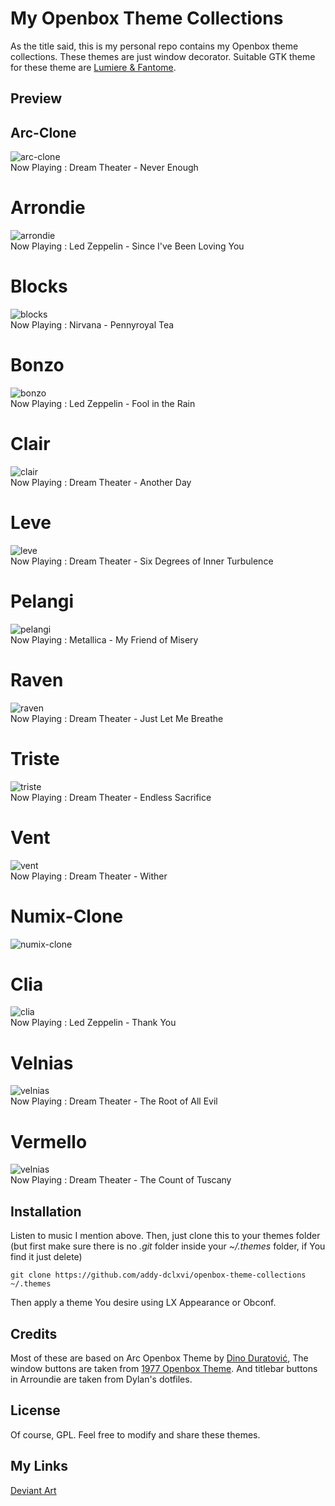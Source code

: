 # My Openbox Theme Collections
As the title said, this is my personal repo contains my Openbox theme collections.
These themes are just window decorator.
Suitable GTK theme for these theme are [Lumiere & Fantome](https://github.com/addy-dclxvi/gtk-theme-collections).

## Preview

## Arc-Clone
![arc-clone](https://raw.githubusercontent.com/addy-dclxvi/openbox-theme-collections/master/arc-clone.jpg) <br />
Now Playing : Dream Theater - Never Enough

# Arrondie
![arrondie](https://raw.githubusercontent.com/addy-dclxvi/openbox-theme-collections/master/arrondie.jpg) <br />
Now Playing : Led Zeppelin - Since I've Been Loving You

# Blocks
![blocks](https://raw.githubusercontent.com/addy-dclxvi/openbox-theme-collections/master/blocks.jpg) <br />
Now Playing : Nirvana - Pennyroyal Tea

# Bonzo
![bonzo](https://raw.githubusercontent.com/addy-dclxvi/openbox-theme-collections/master/bonzo.jpg) <br />
Now Playing : Led Zeppelin - Fool in the Rain

# Clair
![clair](https://raw.githubusercontent.com/addy-dclxvi/openbox-theme-collections/master/clair.jpg) <br />
Now Playing : Dream Theater - Another Day

# Leve
![leve](https://raw.githubusercontent.com/addy-dclxvi/openbox-theme-collections/master/leve.jpg) <br />
Now Playing : Dream Theater - Six Degrees of Inner Turbulence

# Pelangi
![pelangi](https://raw.githubusercontent.com/addy-dclxvi/openbox-theme-collections/master/pelangi.jpg) <br />
Now Playing : Metallica - My Friend of Misery

# Raven
![raven](https://raw.githubusercontent.com/addy-dclxvi/openbox-theme-collections/master/raven.jpg) <br />
Now Playing : Dream Theater - Just Let Me Breathe

# Triste
![triste](https://raw.githubusercontent.com/addy-dclxvi/openbox-theme-collections/master/triste.jpg) <br />
Now Playing : Dream Theater - Endless Sacrifice

# Vent
![vent](https://raw.githubusercontent.com/addy-dclxvi/openbox-theme-collections/master/vent.jpg) <br />
Now Playing : Dream Theater - Wither

# Numix-Clone
![numix-clone](https://raw.githubusercontent.com/addy-dclxvi/openbox-theme-collections/master/numix-clone.jpg) <br />

# Clia
![clia](https://raw.githubusercontent.com/addy-dclxvi/openbox-theme-collections/master/clia.jpg) <br />
Now Playing : Led Zeppelin - Thank You

# Velnias
![velnias](https://raw.githubusercontent.com/addy-dclxvi/openbox-theme-collections/master/velnias.jpg) <br />
Now Playing : Dream Theater - The Root of All Evil

# Vermello
![velnias](https://raw.githubusercontent.com/addy-dclxvi/openbox-theme-collections/master/velnias.jpg) <br />
Now Playing : Dream Theater - The Count of Tuscany

## Installation
Listen to music I mention above. 
Then, just clone this to your themes folder 
(but first make sure there is no *.git* folder inside your *~/.themes* folder, if You find it just delete)
```
git clone https://github.com/addy-dclxvi/openbox-theme-collections ~/.themes
```
Then apply a theme You desire using LX Appearance or Obconf.
## Credits
Most of these are based on Arc Openbox Theme by [Dino Duratović](https://github.com/dglava/arc-openbox/blob/master/Arc/openbox-3/themerc),
The window buttons are taken from [1977 Openbox Theme](https://www.box-look.org/p/1017859/).
And titlebar buttons in Arroundie are taken from Dylan's dotfiles.
## License
Of course, GPL. Feel free to modify and share these themes.
## My Links
[Deviant Art](http://addy-dclxvi.deviantart.com/)

